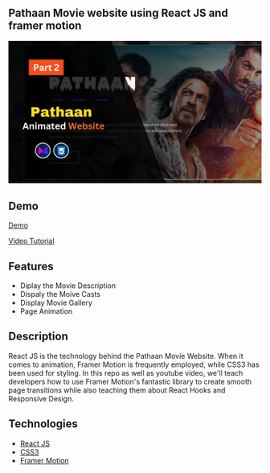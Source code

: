 ## Pathaan Movie website using React JS and framer motion

<img src="./public/animPathan.png" alt="banner"/>

## Demo
[Demo](https://pathaan.netlify.app/)

[Video Tutorial](https://www.youtube.com/watch?v=ijlMH7uG_Gc)

## Features

- Diplay the Movie Description
- Dispaly the Moive Casts
- Display Movie Gallery
- Page Animation

## Description

React JS is the technology behind the Pathaan Movie Website. When it comes to animation, Framer Motion is frequently employed, while CSS3 has been used for styling. In this repo as well as youtube video, we'll teach developers how to use Framer Motion's fantastic library to create smooth page transitions while also teaching them about React Hooks and Responsive Design.

## Technologies 

- [React JS](https://reactjs.org/docs/getting-started.html)
- [CSS3](https://www.w3schools.com/css/)
- [Framer Motion](https://www.framer.com/?utm_source=google&utm_medium=adwords&utm_campaign=TW-WW-All-GS-UA-Traffic-20190326-Brand.Bmm_WW-All-GS-KEY-x-1399-Brand.Bmm-Framer)
